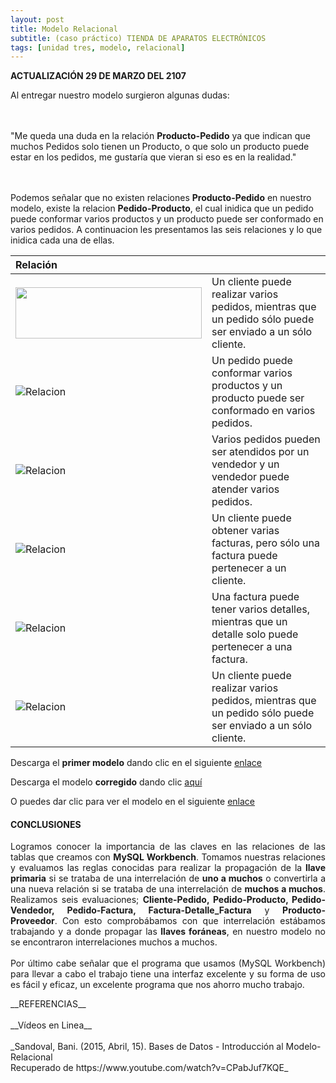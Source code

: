 ```yaml
---
layout: post
title: Modelo Relacional
subtitle: (caso práctico) TIENDA DE APARATOS ELECTRÓNICOS
tags: [unidad tres, modelo, relacional]
---
```

__ACTUALIZACIÓN 29 DE MARZO DEL 2107__
<p style="text-align: justify;">Al entregar nuestro modelo surgieron algunas dudas:

<br><br>"Me queda una duda en la relación <b>Producto-Pedido</b> ya que indican que muchos Pedidos solo tienen un Producto, o que solo un producto puede estar en los pedidos, me gustaría que vieran si eso es en la realidad."

<br><br>Podemos señalar que no existen relaciones <b>Producto-Pedido</b> en nuestro modelo, existe la relacion <b>Pedido-Producto</b>, el cual inidica que un pedido puede conformar varios productos y un producto puede ser conformado en varios pedidos. A continuacion les presentamos las seis relaciones y lo que inidica cada una de ellas.</p>

| Relación |  | 
| :------- | :------ | 
| <img width="298" height="82" src="https://basededatostec.github.io/img/22relacion.png">   | Un cliente puede realizar varios pedidos, mientras que un pedido sólo puede ser enviado a un sólo cliente.       | 
| ![Relacion](https://basededatostec.github.io/img/24relacion.gif "relacion")   | Un pedido puede conformar varios productos y un producto puede ser conformado en varios pedidos.       | 
| ![Relacion](https://basededatostec.github.io/img/25relacion.png "relacion")   | Varios pedidos pueden ser atendidos por un vendedor y un vendedor puede atender varios pedidos.       | 
| ![Relacion](https://basededatostec.github.io/img/23relacion.gif "relacion")   | Un cliente puede obtener varias facturas, pero sólo una factura puede pertenecer a un cliente.    | 
| ![Relacion](https://basededatostec.github.io/img/21relacion.png "relacion")   | Una factura puede tener varios detalles, mientras que un detalle solo puede pertenecer a una factura.       | 
| ![Relacion](https://basededatostec.github.io/img/21relacion.png "relacion")   | Un cliente puede realizar varios pedidos, mientras que un pedido sólo puede ser enviado a un sólo cliente.       | 


Descarga el <b>primer modelo</b> dando clic en el siguiente [enlace](https://drive.google.com/uc?export=download&id=0B0tLjk4fF3eYT0E2bHBGVlZiNlE "clic para descargar la presentación") 

Descarga el modelo <b>corregido</b> dando clic [aquí](https://drive.google.com/uc?export=download&id=0B0tLjk4fF3eYOU5HaVZRU3ZTSWc "clic para descargar la presentación") 

O puedes dar clic para ver el modelo en el siguiente [enlace](https://basededatostec.github.io/img/ModeloERcorregido.png "clic para ver el modelo") 

#### CONCLUSIONES

<p style="text-align: justify;">Logramos conocer la importancia de las claves en las relaciones de las tablas que creamos con <b>MySQL Workbench</b>. Tomamos nuestras relaciones y evaluamos las reglas conocidas para realizar la propagación de la <b>llave primaria</b> si se trataba de una interrelación de <b>uno a muchos</b> o convertirla a una nueva relación si se trataba de una interrelación de <b>muchos a muchos</b>. Realizamos seis evaluaciones; <b>Cliente-Pedido, Pedido-Producto, Pedido-Vendedor, Pedido-Factura, Factura-Detalle_Factura</b> y <b>Producto-Proveedor</b>. Con esto comprobábamos con que interrelación estábamos trabajando y a donde propagar las <b>llaves foráneas</b>, en nuestro modelo no se encontraron interrelaciones muchos a muchos. <br><br>Por último cabe señalar que el programa que usamos (MySQL Workbench) para llevar a cabo el trabajo tiene una interfaz excelente y su forma de uso es fácil y eficaz, un excelente programa que nos ahorro mucho trabajo.</p>__REFERENCIAS__<br><br>__Vídeos en Linea__<br><br>_Sandoval, Bani. (2015, Abril, 15). Bases de Datos - Introducción al Modelo-Relacional<br>Recuperado de https://www.youtube.com/watch?v=CPabJuf7KQE_
